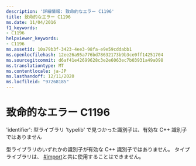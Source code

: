 ```yaml
---
description: '詳細情報: 致命的なエラー C1196'
title: 致命的なエラー C1196
ms.date: 11/04/2016
f1_keywords:
- C1196
helpviewer_keywords:
- C1196
ms.assetid: 10a79b3f-3423-4ee3-98fa-e9e59cddabb1
ms.openlocfilehash: 12ee26a95a776bd78632173b9b3ce0ff14251704
ms.sourcegitcommit: d6af41e42699628c3e2e6063ec7b03931a49a098
ms.translationtype: MT
ms.contentlocale: ja-JP
ms.lasthandoff: 12/11/2020
ms.locfileid: "97268185"
---
```

# <a name="fatal-error-c1196"></a>致命的なエラー C1196

'identifier': 型ライブラリ 'typelib' で見つかった識別子は、有効な C++ 識別子ではありません

型ライブラリのいずれかの識別子が有効な C++ 識別子ではありません。 タイプ ライブラリは、 [#import](../../preprocessor/hash-import-directive-cpp.md)と共に使用することはできません。
